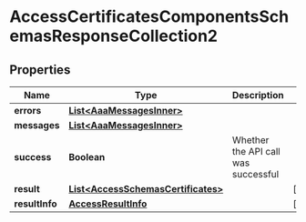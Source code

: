 

# AccessCertificatesComponentsSchemasResponseCollection2


## Properties

| Name | Type | Description | Notes |
|------------ | ------------- | ------------- | -------------|
|**errors** | [**List&lt;AaaMessagesInner&gt;**](AaaMessagesInner.md) |  |  |
|**messages** | [**List&lt;AaaMessagesInner&gt;**](AaaMessagesInner.md) |  |  |
|**success** | **Boolean** | Whether the API call was successful |  |
|**result** | [**List&lt;AccessSchemasCertificates&gt;**](AccessSchemasCertificates.md) |  |  [optional] |
|**resultInfo** | [**AccessResultInfo**](AccessResultInfo.md) |  |  [optional] |




